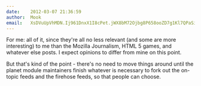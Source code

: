 ```yaml
---
date:    2012-03-07 21:36:59
author:  Mook
email:   XsDVuUpVhMDN.Ij961DnxX1I8cPet.jWX8bM72Ojbg8P658ooZD7g1Kl7QPaSijrvDrIvZMYCr2LcaVQI3dtOmKSRT76ueiPg=
---
```


For me: all of it, since they're all no less relevant (and some are
more interesting) to me than the Mozilla Journalism, HTML 5 games, and
whatever else posts.  I expect opinions to differ from mine on this
point.

But that's kind of the point - there's no need to move things around
until the planet module maintainers finish whatever is necessary to
fork out the on-topic feeds and the firehose feeds, so that people can
choose.
